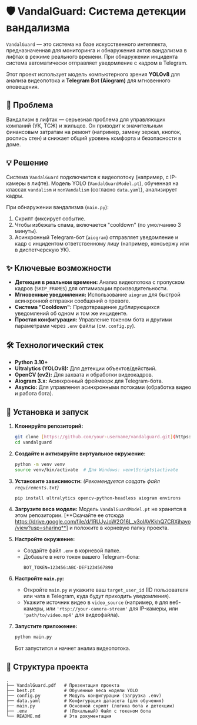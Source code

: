 # 🛡️ VandalGuard: Система детекции вандализма

`VandalGuard` — это система на базе искусственного интеллекта, предназначенная для мониторинга и обнаружения актов вандализма в лифтах в режиме реального времени. При обнаружении инцидента система автоматически отправляет уведомление с кадром в Telegram.

Этот проект использует модель компьютерного зрения **YOLOv8** для анализа видеопотока и **Telegram Bot (Aiogram)** для мгновенного оповещения.

## 🎯 Проблема

Вандализм в лифтах — серьезная проблема для управляющих компаний (УК, ТСЖ) и жильцов. Он приводит к значительным финансовым затратам на ремонт (например, замену зеркал, кнопок, роспись стен) и снижает общий уровень комфорта и безопасности в доме.

## 💡 Решение

Система `VandalGuard` подключается к видеопотоку (например, с IP-камеры в лифте). Модель YOLO (`VandalGuardModel.pt`), обученная на классах `vandalism` и `nonVandalism` (согласно `data.yaml`), анализирует кадры.

При обнаружении вандализма (`main.py`):
1.  Скрипт фиксирует событие.
2.  Чтобы избежать спама, включается "cooldown" (по умолчанию 3 минуты).
3.  Асинхронный Telegram-бот (`aiogram`) отправляет уведомление и кадр с инцидентом ответственному лицу (например, консьержу или в диспетчерскую УК).

## ✨ Ключевые возможности

* **Детекция в реальном времени:** Анализ видеопотока с пропуском кадров (`SKIP_FRAMES`) для оптимизации производительности.
* **Мгновенные уведомления:** Использование `aiogram` для быстрой асинхронной отправки сообщений о тревоге.
* **Система "Cooldown":** Предотвращение дублирующихся уведомлений об одном и том же инциденте.
* **Простая конфигурация:** Управление токеном бота и другими параметрами через `.env` файлы (см. `config.py`).

## 🛠️ Технологический стек

* **Python 3.10+**
* **Ultralytics (YOLOv8):** Для детекции объектов/действий.
* **OpenCV (cv2):** Для захвата и обработки видеокадров.
* **Aiogram 3.x:** Асинхронный фреймворк для Telegram-бота.
* **Asyncio:** Для управления асинхронными потоками (обработка видео и работа бота).

## 🚀 Установка и запуск

1.  **Клонируйте репозиторий:**
    ```bash
    git clone [https://github.com/your-username/vandalguard.git](https://github.com/your-username/vandalguard.git)
    cd vandalguard
    ```

2.  **Создайте и активируйте виртуальное окружение:**
    ```bash
    python -m venv venv
    source venv/bin/activate  # Для Windows: venv\Scripts\activate
    ```

3.  **Установите зависимости:**
    *(Рекомендуется создать файл `requirements.txt`)*
    ```bash
    pip install ultralytics opencv-python-headless aiogram environs
    ```

4.  **Загрузите веса модели:**
    Модель `VandalGuardModel.pt` не хранится в этом репозитории.
    [**Скачайте ее отсюда https://drive.google.com/file/d/1RUJyJoW2O16L_v3oIAVKkhQ7CRXjhayo/view?usp=sharing**]
    и положите в корневую папку проекта.

5.  **Настройте окружение:**
    * Создайте файл `.env` в корневой папке.
    * Добавьте в него токен вашего Telegram-бота:
        ```
        BOT_TOKEN=123456:ABC-DEF1234567890
        ```

6.  **Настройте `main.py`:**
    * Откройте `main.py` и укажите ваш `target_user_id` (ID пользователя или чата в Telegram, куда будут приходить уведомления).
    * Укажите источник видео в `video_source` (например, `0` для веб-камеры, или `'rtsp://your-camera-stream'` для IP-камеры, или `'path/to/video.mp4'` для видеофайла).

7.  **Запустите приложение:**
    ```bash
    python main.py
    ```
    Бот запустится и начнет анализ видеопотока.

## 📂 Структура проекта

```
.
├── VandalGuard.pdf   # Презентация проекта
├── best.pt           # Обученные веса модели YOLO
├── config.py         # Модуль конфигурации (загрузка .env)
├── data.yaml         # Конфигурация датасета (для обучения)
├── main.py           # Основной скрипт (логика бота и детекции)
├── .env              # (Локальный) Файл с токеном бота
└── README.md         # Эта документация
```